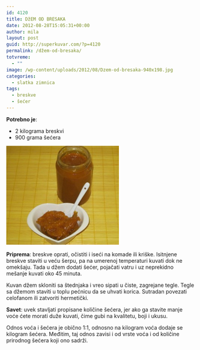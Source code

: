 ```yaml
---
id: 4120
title: DžEM OD BRESAKA
date: 2012-08-28T15:05:31+00:00
author: mila
layout: post
guid: http://superkuvar.com/?p=4120
permalink: /džem-od-bresaka/
totvreme:
  - ""
image: /wp-content/uploads/2012/08/Dzem-od-bresaka-940x198.jpg
categories:
  - slatka zimnica
tags:
  - breskve
  - šećer
---
```

**Potrebno je**:

  * 2 kilograma breskvi
  * 900 grama šećera

<img class="alignnone size-medium wp-image-4122" title="Dzem od bresaka" src="/wp-content/uploads/2012/08/Dzem-od-bresaka-e1346166175616-300x263.jpg" alt="" width="300" height="263" /> 

**Priprema**: breskve oprati, očistiti i iseći na komade ili kriške. Isitnjene breskve staviti u veću šerpu, pa na umerenoj temperaturi kuvati dok ne omekšaju. Tada u džem dodati šećer, pojačati vatru i uz neprekidno mešanje kuvati oko 45 minuta.

Kuvan džem skloniti sa štednjaka i vreo sipati u čiste, zagrejane tegle. Tegle sa džemom staviti u toplu pećnicu da se uhvati korica. Sutradan povezati celofanom ili zatvoriti hermetički.

**Savet**: uvek stavljati propisane količine šećera, jer ako ga stavite manje voće ćete morati duže kuvati, čime gubi na kvalitetu, boji i ukusu.

Odnos voća i šećera je obično 1:1, odnosno na kilogram voća dodaje se kilogram šećera. Međitim, taj odnos zavisi i od vrste voća i od količine prirodnog šećera koji ono sadrži.

&nbsp;